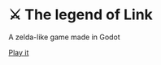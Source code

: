 # ⚔️ The legend of Link
A zelda-like game made in Godot

[Play it](https://andredarcie.github.io/the-legend-of-link/)
